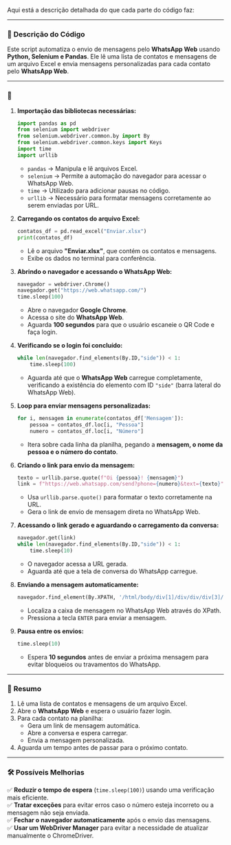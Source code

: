 Aqui está a descrição detalhada do que cada parte do código faz:  

---

### 📌 **Descrição do Código**
Este script automatiza o envio de mensagens pelo **WhatsApp Web** usando **Python, Selenium e Pandas**. Ele lê uma lista de contatos e mensagens de um arquivo Excel e envia mensagens personalizadas para cada contato pelo **WhatsApp Web**.

---

### 📌

1. **Importação das bibliotecas necessárias:**  
   ```python
   import pandas as pd
   from selenium import webdriver
   from selenium.webdriver.common.by import By
   from selenium.webdriver.common.keys import Keys
   import time
   import urllib
   ```
   - `pandas` → Manipula e lê arquivos Excel.  
   - `selenium` → Permite a automação do navegador para acessar o WhatsApp Web.  
   - `time` → Utilizado para adicionar pausas no código.  
   - `urllib` → Necessário para formatar mensagens corretamente ao serem enviadas por URL.  

2. **Carregando os contatos do arquivo Excel:**  
   ```python
   contatos_df = pd.read_excel("Enviar.xlsx")
   print(contatos_df)
   ```
   - Lê o arquivo **"Enviar.xlsx"**, que contém os contatos e mensagens.  
   - Exibe os dados no terminal para conferência.  

3. **Abrindo o navegador e acessando o WhatsApp Web:**  
   ```python
   navegador = webdriver.Chrome()
   navegador.get("https://web.whatsapp.com/")
   time.sleep(100)
   ```
   - Abre o navegador **Google Chrome**.  
   - Acessa o site do **WhatsApp Web**.  
   - Aguarda **100 segundos** para que o usuário escaneie o QR Code e faça login.  

4. **Verificando se o login foi concluído:**  
   ```python
   while len(navegador.find_elements(By.ID,"side")) < 1:
       time.sleep(100)
   ```
   - Aguarda até que o **WhatsApp Web** carregue completamente, verificando a existência do elemento com ID `"side"` (barra lateral do WhatsApp Web).  

5. **Loop para enviar mensagens personalizadas:**  
   ```python
   for i, mensagem in enumerate(contatos_df['Mensagem']):
       pessoa = contatos_df.loc[i, "Pessoa"]
       numero = contatos_df.loc[i, "Número"]
   ```
   - Itera sobre cada linha da planilha, pegando a **mensagem, o nome da pessoa e o número do contato**.  

6. **Criando o link para envio da mensagem:**  
   ```python
   texto = urllib.parse.quote(f"Oi {pessoa}! {mensagem}")
   link = f"https://web.whatsapp.com/send?phone={numero}&text={texto}"
   ```
   - Usa `urllib.parse.quote()` para formatar o texto corretamente na URL.  
   - Gera o link de envio de mensagem direta no WhatsApp Web.  

7. **Acessando o link gerado e aguardando o carregamento da conversa:**  
   ```python
   navegador.get(link)
   while len(navegador.find_elements(By.ID,"side")) < 1:
       time.sleep(10)
   ```
   - O navegador acessa a URL gerada.  
   - Aguarda até que a tela de conversa do WhatsApp carregue.  

8. **Enviando a mensagem automaticamente:**  
   ```python
   navegador.find_element(By.XPATH, '/html/body/div[1]/div/div/div[3]/div/div[4]/div/footer/div[1]/div/span/div/div[2]/div[1]/div[2]/div/p').send_keys(Keys.ENTER)
   ```
   - Localiza a caixa de mensagem no WhatsApp Web através do XPath.  
   - Pressiona a tecla `ENTER` para enviar a mensagem.  

9. **Pausa entre os envios:**  
   ```python
   time.sleep(10)
   ```
   - Espera **10 segundos** antes de enviar a próxima mensagem para evitar bloqueios ou travamentos do WhatsApp.  

---

### 📌 **Resumo**
1. Lê uma lista de contatos e mensagens de um arquivo Excel.  
2. Abre o **WhatsApp Web** e espera o usuário fazer login.  
3. Para cada contato na planilha:
   - Gera um link de mensagem automática.  
   - Abre a conversa e espera carregar.  
   - Envia a mensagem personalizada.  
4. Aguarda um tempo antes de passar para o próximo contato.  

---

### 🛠 **Possíveis Melhorias**
✅ **Reduzir o tempo de espera** (`time.sleep(100)`) usando uma verificação mais eficiente.  
✅ **Tratar exceções** para evitar erros caso o número esteja incorreto ou a mensagem não seja enviada.  
✅ **Fechar o navegador automaticamente** após o envio das mensagens.  
✅ **Usar um WebDriver Manager** para evitar a necessidade de atualizar manualmente o ChromeDriver.  
